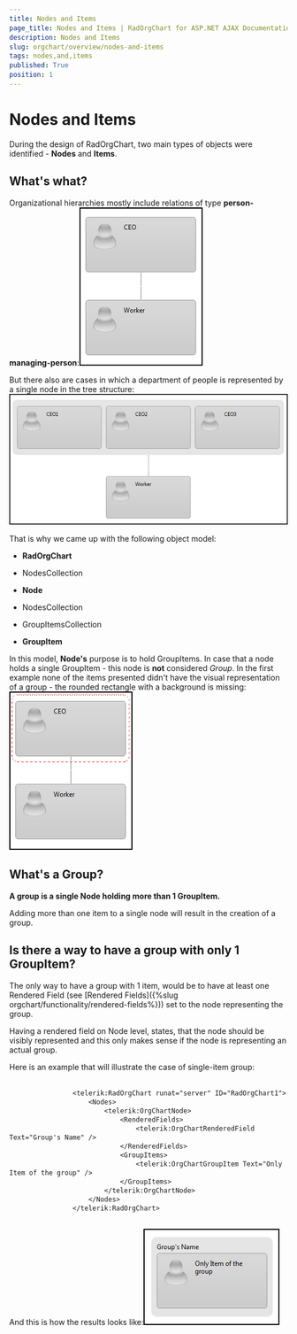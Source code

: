 ```yaml
---
title: Nodes and Items
page_title: Nodes and Items | RadOrgChart for ASP.NET AJAX Documentation
description: Nodes and Items
slug: orgchart/overview/nodes-and-items
tags: nodes,and,items
published: True
position: 1
---
```


# Nodes and Items



During the design of RadOrgChart, two main types of objects were identified - **Nodes** and **Items**.

## What's what?

Organizational hierarchies mostly include relations of type **person-managing-person**:![radorgchart-nodes-and-items 1](images/radorgchart-nodes-and-items1.png)

But there also are cases in which a department of people is represented by a single node in the tree structure:![radorgchart-nodes-and-items 2](images/radorgchart-nodes-and-items2.png)

That is why we came up with the following object model:

* **RadOrgChart**

* NodesCollection

* **Node**

* NodesCollection

* GroupItemsCollection

* **GroupItem**

In this model, **Node's** purpose is to hold GroupItems. In case that a node holds a single GroupItem - this node is **not** considered *Group*. In the first example none of the items presented didn't have the visual representation of a group - the rounded rectangle with a background is missing:![radorgchart-nodes-and-items 3](images/radorgchart-nodes-and-items3.png)

## What's a Group?

**A group is a single Node holding more than 1 GroupItem.**

Adding more than one item to a single node will result in the creation of a group.

## Is there a way to have a group with only 1 GroupItem?

The only way to have a group with 1 item, would be to have at least one Rendered Field (see [Rendered Fields]({%slug orgchart/functionality/rendered-fields%})) set to the node representing the group.

Having a rendered field on Node level, states, that the node should be visibly represented and this only makes sense if the node is representing an actual group.

Here is an example that will illustrate the case of single-item group:

````ASPNET
	
				<telerik:RadOrgChart runat="server" ID="RadOrgChart1">
					<Nodes>
						<telerik:OrgChartNode>
							<RenderedFields>
								<telerik:OrgChartRenderedField Text="Group's Name" />
							</RenderedFields>
							<GroupItems>
								<telerik:OrgChartGroupItem Text="Only Item of the group" />
							</GroupItems>
						</telerik:OrgChartNode>
					</Nodes>
				</telerik:RadOrgChart>
	
````



And this is how the results looks like:![radorgchart-nodes-and-items 4](images/radorgchart-nodes-and-items4.png)
